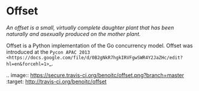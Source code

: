 Offset
======

*An offset is a small, virtually complete daughter plant that has been naturally
and asexually produced on the mother plant.*

Offset is a Python implementation of the Go concurrency model. Offset was introduced at the `Pycon APAC 2013 <https://docs.google.com/file/d/0B2gNkR7hgkIRVFgwSWR4Y2JaZHc/edit?hl=en&forcehl=1>`_.

.. image:: https://secure.travis-ci.org/benoitc/offset.png?branch=master
    :target: http://travis-ci.org/benoitc/offset
